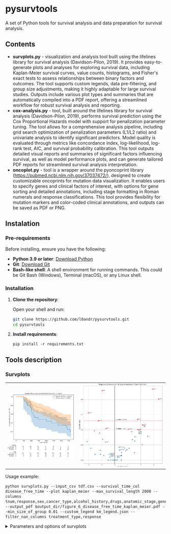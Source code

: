 # pysurvtools
A set of Python tools for survival analysis and data preparation for survival analysis.

## Contents

* <b>survplots.py</b> - visualization and analysis tool built using the lifelines library for survival analysis (Davidson-Pilon, 2019). It provides easy-to-generate plots and analyses for exploring survival data, including Kaplan-Meier survival curves, value counts, histograms, and Fisher's exact tests to assess relationships between binary factors and outcomes. The tool supports custom legends, data pre-filtering, and group size adjustments, making it highly adaptable for large survival studies. Outputs include various plot types and summaries that are automatically compiled into a PDF report, offering a streamlined workflow for robust survival analysis and reporting. <br>
* <b>cox-analysis.py</b> - tool, built around the lifelines library for survival analysis (Davidson-Pilon, 2019), performs survival prediction using the Cox Proportional Hazards model with support for penalization parameter tuning. The tool allows for a comprehensive analysis pipeline, including grid search optimization of penalization parameters (L1/L2 ratio) and univariate analysis to identify significant predictors. Model quality is evaluated through metrics like concordance index, log-likelihood, log-rank test, AIC, and survival probability calibration. This tool outputs detailed visual reports and summaries of significant factors influencing survival, as well as model performance plots, and can generate tailored PDF reports for streamlined survival analysis interpretation. <br>
* <b>oncoplot.py</b> -  tool is a wrapper around the pyoncoprint library (https://pubmed.ncbi.nlm.nih.gov/37037472/), designed to create customizable oncoprints for mutation data visualization. It enables users to specify genes and clinical factors of interest, with options for gene sorting and detailed annotations, including stage formatting in Roman numerals and response classifications. This tool provides flexibility for mutation markers and color-coded clinical annotations, and outputs can be saved as PDF or PNG.  <br>

## Instalation

### Pre-requirements

Before installing, ensure you have the following:

- **Python 3.9 or later**: [Download Python](https://www.python.org/downloads/)
- **Git**: [Download Git](https://git-scm.com/downloads)
- **Bash-like shell**: A shell environment for running commands. This could be Git Bash (Windows), Terminal (macOS), or any Linux shell.

### Installation

1. **Clone the repository**:

   Open your shell and run:
   ```bash
   git clone https://github.com/l0andr/pysurvtools.git
   cd pysurvtools
   ```
2. **Install requirements**:

   ```  
   pip install -r requirements.txt
   ```
## Tools description

### Survplots

<table>
   <tr>
      <td>
         <img src= "img/survplots_exmp1.png" >
      </td>
      <td>
         <img src= "img/survplots_exmp2.png" >
      </td>
   </tr>
</table>

Usage example:
```
python survplots.py --input_csv tdf.csv --survival_time_col disease_free_time --plot kaplan_meier --max_survival_length 2000 --columns tnum,response,sex,cancer_type,alcohol_history,drugs,anatomic_stage,gene_FGF4,gene_CDKN2A,gene_MYL1,gene_ARID2 --output_pdf $output_dir/figure_6_disease_free_time_kaplan_meier.pdf --min_size_of_group 0.01 --custom_legend km_legend.json --filter_nan_columns treatment_type,response

```


<details>
     <summary>Parameters and options of survplots</summary>

| Option                   | Description                                                                                                                                                                         | Type     | Default Value       |
|--------------------------|-------------------------------------------------------------------------------------------------------------------------------------------------------------------------------------|----------|---------------------|
| `--input_csv`            | Path to the input CSV file containing survival data. This file should include relevant columns, such as patient IDs, event status, and survival time.                               | `str`    | **Required**        |
| `--output_pdf`           | Path to the output PDF file where all generated figures will be saved.                                                                                                             | `str`    | **Required**        |
| `--plot`                 | Type of plot to generate. Options include: `kaplan_meier`, `pieplots`, `floathistograms`, `valuecounts`, and `fisher_exact_test`.                                                  | `str`    | `"kaplan_meier"`    |
| `--status_col`           | Column name for the event status indicator (e.g., whether an event, such as death or relapse, has occurred).                                                                       | `str`    | `"status"`          |
| `--survival_time_col`    | Column name for survival time, usually recorded in days.                                                                                                                           | `str`    | `"survival_in_days"`|
| `--patient_id_col`       | Column name for patient IDs, useful for linking observations.                                                                                                                      | `str`    | `"patient_id"`      |
| `--columns`              | One or more specific columns to include in the plot. Separate multiple columns with commas. Supports wildcard `*` at the end to include columns starting with a specific prefix. | `str`    | `""`                |
| `--min_size_of_group`    | Minimum group size for Kaplan-Meier plots, defined as a fraction of all cases. Helps exclude small groups from analysis.                                                            | `float`  | `0.07`              |
| `--max_amount_of_groups` | Maximum number of groups per factor to display. Ensures the plot remains readable by limiting the number of groups.                                                                 | `int`    | `10`                |
| `--max_survival_length`  | Maximum time interval (in days) to consider for Kaplan-Meier plots. Any survival times beyond this will be truncated to the specified length.                                      | `float`  | `1825` (5 years)    |
| `--show`                 | If set, displays plots interactively in addition to saving them to the PDF.                                                                                                        | `flag`   | `False`             |
| `--verbose`              | Verbose level for logging output, where `0` is silent and higher numbers increase the level of detail.                                                                             | `int`    | `1`                 |
| `--custom_legend`        | Path to a JSON file containing custom legends for Kaplan-Meier plot labels. The JSON format should define group labels for each column used in the plot.                           | `str`    | `None`              |
| `--filter_nan_columns`   | Comma-separated list of columns in which NaN values will be filtered out. This helps ensure that missing data in these columns does not interfere with plotting.                   | `str`    | `""`                |
| `--title`                | Title for the plot, which will appear in the output figures.                                                                                                                       | `str`    | `""`                |

## Plot Types

SurvPlots supports a variety of plot types, each tailored for different aspects of survival data visualization:

1. **Kaplan-Meier Plot (`kaplan_meier`)**  
   Generates Kaplan-Meier survival curves for specified groups, useful for comparing survival distributions across categories or treatment groups. This plot type supports grouping by categorical variables and allows custom legends to clarify group labels.

2. **Pie Charts (`pieplots`)**  
   Creates pie charts for categorical variables, providing an intuitive visualization of the distribution across categories. This plot is helpful for understanding the proportion of different categories within the dataset.

3. **Histograms (`floathistograms`)**  
   Plots histograms for continuous (float) variables, displaying their distribution across bins. Median values are annotated in each plot to provide a summary of the central tendency.

4. **Value Counts (`valuecounts`)**  
   Produces bar plots showing the count of each unique value in the specified columns, with percentages labeled on the bars. This plot is ideal for categorical variables, offering a clear representation of the frequency distribution.

5. **Fisher’s Exact Test (`fisher_exact_test`)**  
   Conducts Fisher’s exact test on specified binary factors and outputs a scatter plot with odds ratios and p-values. Significant associations are highlighted, with p-values and odds ratios clearly labeled, aiding in the identification of potentially important relationships between factors.

---
</details>

